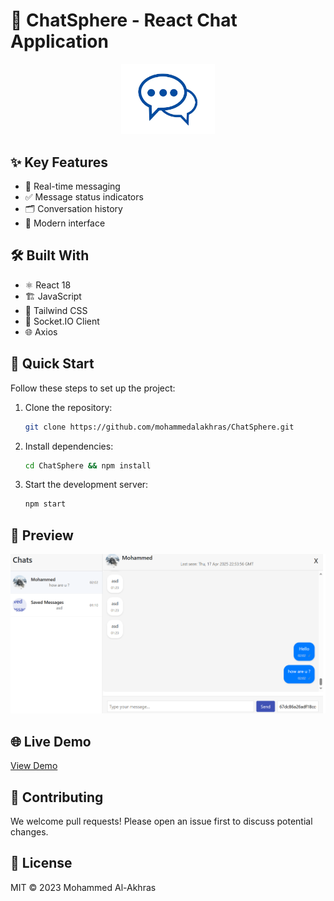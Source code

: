 # 💬 ChatSphere - React Chat Application

<div align="center">
  <img src="public/logo.png" width="150" alt="ChatNest Logo">
</div>

## ✨ Key Features
- 🚀 Real-time messaging
- ✅ Message status indicators
- 🗂 Conversation history
- 🎨 Modern interface

## 🛠 Built With
- ⚛️ React 18
- 🏗️ JavaScript
- 🎨 Tailwind CSS
- 🔌 Socket.IO Client
- 🌐 Axios

## 🚀 Quick Start
Follow these steps to set up the project:

1. Clone the repository:
    ```bash
    git clone https://github.com/mohammedalakhras/ChatSphere.git
    ```

2. Install dependencies:
    ```bash
    cd ChatSphere && npm install
    ```

3. Start the development server:
    ```bash
    npm start
    ```

## 📸 Preview
<div align="center">
  <img src="public/preview.PNG" width="600" alt="ChatSphere Preview">
</div>

## 🌐 Live Demo
[View Demo](https://chat-sphere-five.vercel.app/)

## 🤝 Contributing
We welcome pull requests! Please open an issue first to discuss potential changes.

## 📜 License
MIT © 2023 Mohammed Al-Akhras
